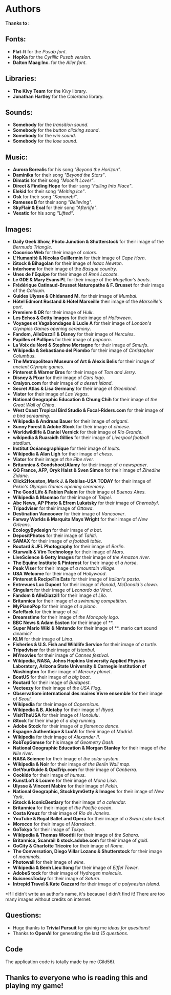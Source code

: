 # Authors

**Thanks to :**

## **Fonts:**

* **Flat-It** for the *Pusab font*.
* **HopKa** for the *Cyrillic Pusab version*.
* **Dalton Maag Inc.** for the *Aller font*.

## **Libraries:**

* **The Kivy Team** for the *Kivy* library.
* **Jonathan Hartley** for the *Colorama* library.

## **Sounds:**

* **Somebody** for the *transition sound*.
* **Somebody** for the *button clicking sound*.
* **Somebody** for the *win sound*.
* **Somebody** for the *lose sound*.

## **Music:**

* **Aurora Borealis** for his song *"Beyond the Horizon"*.
* **Daminika** for their song *"Beyond the Stars"*.
* **Dimatis** for their song *"Moonlit Lover"*.
* **Direct & Finding Hope** for their song *"Falling Into Place"*.
* **Elekid** for their song *"Melting Ice"*.
* **Osk** for their song *"Komorebi"*.
* **Rameses B** for their song *"Believing"*.
* **SkyFlair & Exal** for their song *"Afterlife"*.
* **Vexatic** for his song *"Lifted"*.

## **Images:**

* **Daily Geek Show, Photo Junction & Shutterstock** for their image of the *Bermuda Triangle*.
* **Cocorico Web** for their image of *colors*.
* **L'Humanité & Nicolas Guillermin** for their image of *Cape Horn*.
* **iStock & Bihagolan** for their image of *Isaac Newton*.
* **Interhome** for their image of the *Basque country*.
* **Unes de l'Equipe** for their image of *René Lacoste*.
* **Le GDE & Mary Evans PL** for their image of the *Magellan's boats*.
* **Frédérique Catinaud-Brusset Naturopathe & F. Brusset** for their image of the *Calcium*.
* **Guides Ulysse & Chidanand M.** for their image of *Mumbai*.
* **Hôtel Edmont Rostand & Hôtel Marseille** their image of the *Marseille's port*.
* **Premiere & DR** for their image of *Hulk*.
* **Les Echos & Getty Images** for their image of *Halloween*.
* **Voyages et Vagabondages & Lucie A** for their image of *London's Olympics Games opening ceremony*.
* **Fandom, AlleDazzi1 & Disney** for their image of *Hercules*.
* **Papilles et Pullipes** for their image of *popcorn*.
* **La Voix du Nord & Stephne Mortagne** for their image of *Smurfs*.
* **Wikipedia & Sebastiano del Piombo** for their image of *Christopher Columbus*.
* **The Metropolitean Museum of Art & Alexis Belis** for their image of *ancient Olympic games*.
* **Pinterest & Warner Bros** for their image of *Tom and Jerry*.
* **Disney & Pixar** for their image of *Cars logo*.
* **Craiyon.com** for their image of *a desert island*.
* **Secret Atlas & Lisa Germany** for their image of *Greenland*.
* **Viator** for their image of *Las Vegas*.
* **National Geographic Education & Chung Chih** for their image of *the Great Wall of China*.
* **West Coast Tropical Bird Studio & Focal-Riders.com** for their image of *a bird screaming*.
* **Wikipedia & Andreas Bauer** for their image of *origami*.
* **Sunny Forest & Adobe Stock** for their image of *cheese*.
* **Worldwildlife & Daniel Vernick** for their image of *Rio Grande*.
* **wikipedia & Ruaraidh Gillies** for their image of *Liverpool football stadium*.
* **Institut Océanographique** for their image of *Inuits*.
* **Wikipedia & Alan Ligh** for their image of *chess*.
* **Viator** for their image of *the Elbe river*.
* **Britannica & Goodshoot/Alamy** for their image of *a newspaper*.
* **GQ France, AFP, Oryk Haist & Sven Simon** for their image of *Zinedine Zidane*.
* **Click2Houston, Mark J. & Rebilas-USA TODAY** for their image of *Pekin's Olympic Games opening ceremony*.
* **The Good Life & Fabien Palem** for their image of *Buenos Aires*.
* **Wikipedia & Maomao** for their image of *Taipei*.
* **Abc News, AP Photo & Efrem Lukatsky** for their image of *Chernobyl*.
* **Tripadviser** for their image of *Ottawa*.
* **Destination Vancoover** for their image of *Vancoover*.
* **Farway Worlds & Marquita Mays Wright** for their image of *New Orleans*.
* **EcologyBydesign** for their image of *a bat*.
* **DepositPhotos** for their image of *Tahiti*.
* **SAMAX** for their image of *a football table*.
* **Routard & JFL Photography** for their image of *Berlin*.
* **Starwalk & Viro Technology** for their image of *Mars*.
* **LiveScience & Getty Images** for their image of *the Amazon river*.
* **The Equine Institute & Pinterest** for their image of *a horse*.
* **Peak Viser** for their image of *a mountain village*.
* **USA Welcome** for their image of *Hollywood*.
* **Pinterest & RecipeTin Eats** for their image of *Italian's pasta*.
* **Entrevues Luc Dupont** for their image of *Ronald, McDonald's clown*.
* **Singulart** for their image of *Leonardo da Vinci*.
* **Fandom & AlleDiazzi1** for their image of *Lilo*.
* **Britannica** for their image of *a swimming competition*.
* **MyPianoPop** for their image of *a piano*.
* **SafeRack** for their image of *oil*.
* **Dreamstime** for their image of *the Monopoly logo*.
* **BBC News & Adam Easton** for their image of **.
* **Super Mario Wiki & Nintendo** for their image of **.   mario cart sound dinamic?
* **KLM** for their image of *Lima*.
* **Fisheries & U.S. Fish and Wildlife Service** for their image of *a turtle*.
* **Tripadviser** for their image of *Istanbul*.
* **MYmovies** for their image of *Cannes festival*.
* **Wikipedia, NASA, Johns Hopkins University Applied Physics Laboratory, Arizona State University & Carnegie Institution of Washington** for their image of *Mercury planet*.
* **BoatUS** for their image of *a big boat*.
* **Routard** for their image of *Budapest*.
* **Vecteezy** for their image of *the USA Flag*.
* **Observatiore international des maires Vivre ensemble** for their image of *Seoul*.
* **Wikipedia** for their image of *Copernicus*.
* **Wikipedia & B. Alotaby** for their image of *Riyad*.
* **VisitTheUSA** for their image of *Honolulu*.
* **iStock** for their image of *a dog running*.
* **Adobe Stock** for their image of *a flamenco dance*.
* **Espagne Authentique & LucVi** for their image of *Madrid*.
* **Wikipedia** for their image of *Alexander II*.
* **RobTopGamse** for his image of *Geometry Dash*.
* **National Geographic Education & Morgan Stanley** for their image of *the Nile river*.
* **NASA Science** for their image of *the solar system*.
* **Wikipedia & Noir** for their image of *the Berlin Wall map*.
* **GetYourGuide & OpaTrip.com** for their image of *Canberra*.
* **Cookido** for their image of *humus*.
* **KunstLoft & Louvre** for their image of *Mona Lisa*.
* **Ulysse & Vincent Mabire** for their image of *Pekin*.
* **National Geographic, StockbymGetty & Images** for their image of *New York*.
* **iStock & IconicBestiary** for their image of *a calendar*.
* **Britannica** for their image of *the Pacific ocean*.
* **Costa Kreuz** for their image of *Rio de Janeiro*.
* **YouTube & Royal Ballet and Opera** for their image of *a Swan Lake balet*.
* **Morocco** for their image of *Marrakech*.
* **GoTokyo** for their image of *Tokyo*.
* **Wikipedia & Thomas Woodtli** for their image of *the Sahara*.
* **Britannica, Scanrail & stock.adobe.com** for their image of *gold*.
* **GoCity & Charlotte Tricoire** for their image of *Rome*.
* **The Conversation, Diego Villar Lozano & Shutterstock** for their image of *mammals*.
* **Photowall** for their image of *wine*.
* **Wikipedia & Benh Lieu Song** for their image of *Eiffel Tower*.
* **AdobeS  tock** for their image of *Hydrogen molecule*.
* **BuisnessToday** for their image of *Saturn*.
* **Intrepid Travel & Kate Gazzard** for their image of *a polynesian island*.

*If I didn't write an author's name, it's because I didn't find it! There are too many images without credits on internet.

## **Questions:**

* Huge thanks to **Trivial Pursuit** for givinig me *ideas for questions*!
* Thanks to **OpenAI** for generating the last *15 questions*.

## Code

The application code is totally made by me (Gild56).

## **Thanks to everyone who is reading this and playing my game!**
